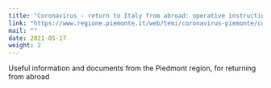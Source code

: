 ```yaml
---
title: "Coronavirus - return to Italy from abroad: operative instructions"
link: "https://www.regione.piemonte.it/web/temi/coronavirus-piemonte/coronavirus-rientro-italia-dallestero-istruzioni-operative"
mail: ""
date: 2021-05-17
weight: 2
---
```


Useful information and documents from the Piedmont region, for returning from abroad
